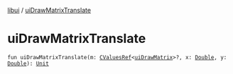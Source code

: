 [libui](index.md) / [uiDrawMatrixTranslate](./ui-draw-matrix-translate.md)

# uiDrawMatrixTranslate

`fun uiDrawMatrixTranslate(m: `[`CValuesRef`](../kotlinx.cinterop/-c-values-ref/index.md)`<`[`uiDrawMatrix`](ui-draw-matrix/index.md)`>?, x: `[`Double`](https://kotlinlang.org/api/latest/jvm/stdlib/kotlin/-double/index.html)`, y: `[`Double`](https://kotlinlang.org/api/latest/jvm/stdlib/kotlin/-double/index.html)`): `[`Unit`](https://kotlinlang.org/api/latest/jvm/stdlib/kotlin/-unit/index.html)
